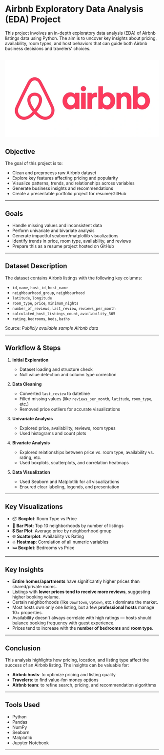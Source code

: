 # Airbnb Exploratory Data Analysis (EDA) Project

This project involves an in-depth exploratory data analysis (EDA) of Airbnb listings data using Python. The aim is to uncover key insights about pricing, availability, room types, and host behaviors that can guide both Airbnb business decisions and travelers' choices.

![](https://github.com/iqbal-hasan291/airbnb_data_analysis-Python-/blob/c1fc59a26a484f33701b8a0ec3ebd64ff3d02f37/AirBnB_image.webp)
---

## Objective

The goal of this project is to:
- Clean and preprocess raw Airbnb dataset
- Explore key features affecting pricing and popularity
- Visualize patterns, trends, and relationships across variables
- Generate business insights and recommendations
- Create a presentable portfolio project for resume/GitHub

---

## Goals

- Handle missing values and inconsistent data
- Perform univariate and bivariate analysis
- Generate impactful seaborn/matplotlib visualizations
- Identify trends in price, room type, availability, and reviews
- Prepare this as a resume project hosted on GitHub

---

## Dataset Description

The dataset contains Airbnb listings with the following key columns:
- `id`, `name`, `host_id`, `host_name`
- `neighbourhood_group`, `neighbourhood`
- `latitude`, `longitude`
- `room_type`, `price`, `minimum_nights`
- `number_of_reviews`, `last_review`, `reviews_per_month`
- `calculated_host_listings_count`, `availability_365`
- `rating`, `bedrooms`, `beds`, `baths`

Source: *Publicly available sample Airbnb data*

---

## Workflow & Steps

1. **Initial Exploration**
   - Dataset loading and structure check
   - Null value detection and column type correction

2. **Data Cleaning**
   - Converted `last_review` to datetime
   - Filled missing values (like `reviews_per_month`, `latitude`, `room_type`, etc.)
   - Removed price outliers for accurate visualizations

3. **Univariate Analysis**
   - Explored price, availability, reviews, room types
   - Used histograms and count plots

4. **Bivariate Analysis**
   - Explored relationships between price vs. room type, availability vs. rating, etc.
   - Used boxplots, scatterplots, and correlation heatmaps

5. **Data Visualization**
   - Used Seaborn and Matplotlib for all visualizations
   - Ensured clear labeling, legends, and presentation

---

## Key Visualizations

- 📦 **Boxplot**: Room Type vs Price  
- 📍 **Bar Plot**: Top 10 neighborhoods by number of listings  
- 💲 **Bar Plot**: Average price by neighborhood group  
- 🌐 **Scatterplot**: Availability vs Rating  
- 🔥 **Heatmap**: Correlation of all numeric variables  
- 🛏️ **Boxplot**: Bedrooms vs Price

---

## Key Insights

- **Entire homes/apartments** have significantly higher prices than shared/private rooms.
- Listings with **lower prices tend to receive more reviews**, suggesting higher booking volume.
- Certain neighborhoods (like `Downtown`, `Uptown`, etc.) dominate the market.
- Most hosts own only one listing, but a few **professional hosts** manage 10+ properties.
- Availability doesn't always correlate with high ratings — hosts should balance booking frequency with guest experience.
- Prices tend to increase with the **number of bedrooms** and **room type**.

---

## Conclusion

This analysis highlights how pricing, location, and listing type affect the success of an Airbnb listing. The insights can be valuable for:
- **Airbnb hosts**: to optimize pricing and listing quality
- **Travelers**: to find value-for-money options
- **Airbnb team**: to refine search, pricing, and recommendation algorithms

---

## Tools Used

- Python 
- Pandas
- NumPy
- Seaborn
- Matplotlib
- Jupyter Notebook

---



